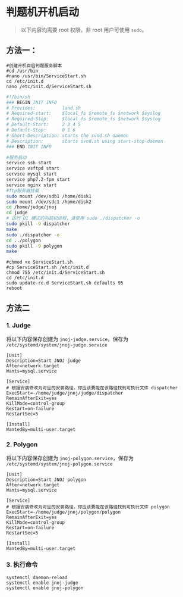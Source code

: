 判题机开机启动
=========

> 以下内容均需要 root 权限。非 root 用户可使用 `sudo`。

## 方法一：

```shell
#创建开机自启判题服务脚本
#cd /usr/bin
#nano /usr/bin/ServiceStart.sh
cd /etc/init.d
nano /etc/init.d/ServiceStart.sh
```

```bash
#!/bin/sh
### BEGIN INIT INFO
# Provides:          land.sh
# Required-start:    $local_fs $remote_fs $network $syslog
# Required-Stop:     $local_fs $remote_fs $network $syslog
# Default-Start:     2 3 4 5
# Default-Stop:      0 1 6
# Short-Description: starts the svnd.sh daemon
# Description:       starts svnd.sh using start-stop-daemon
### END INIT INFO

#服务启动
service ssh start
service vsftpd start
service mysql start
service php7.2-fpm start
service nginx start
#ftp服务器挂载
sudo mount /dev/sdb1 /home/disk1
sudo mount /dev/sdc1 /home/disk2
cd /home/judge/jnoj
cd judge
# 运行 OI 模式的判题机进程，请使用 sudo ./dispatcher -o
sudo pkill -9 dispatcher
make
sudo ./dispatcher -o
cd ../polygon
sudo pkill -9 polygon
make
```

```shell
#chmod +x ServiceStart.sh
#cp ServiceStart.sh /etc/init.d
chmod 755 /etc/init.d/ServiceStart.sh
cd /etc/init.d
sudo update-rc.d ServiceStart.sh defaults 95
reboot
```

## 方法二

### 1. Judge

将以下内容保存创建为 `jnoj-judge.service`，保存为 `/etc/systemd/system/jnoj-judge.service`

```
[Unit]
Description=Start JNOJ judge
After=network.target
Wants=mysql.service

[Service]
# 根据安装修改为对应的安装路径，你应该要能在该路径找到可执行文件 dispatcher
ExecStart=-/home/judge/jnoj/judge/dispatcher
RemainAfterExit=yes
KillMode=control-group
Restart=on-failure
RestartSec=5

[Install]
WantedBy=multi-user.target
```

### 2. Polygon

将以下内容保存创建为 `jnoj-polygon.service`，保存为 `/etc/systemd/system/jnoj-polygon.service`

```
[Unit]
Description=Start JNOJ polygon
After=network.target
Wants=mysql.service

[Service]
# 根据安装修改为对应的安装路径，你应该要能在该路径找到可执行文件 polygon
ExecStart=-/home/judge/jnoj/polygon/polygon
RemainAfterExit=yes
KillMode=control-group
Restart=on-failure
RestartSec=5

[Install]
WantedBy=multi-user.target
```

### 3. 执行命令
```
systemctl daemon-reload
systemctl enable jnoj-judge
systemctl enable jnoj-polygon
```
